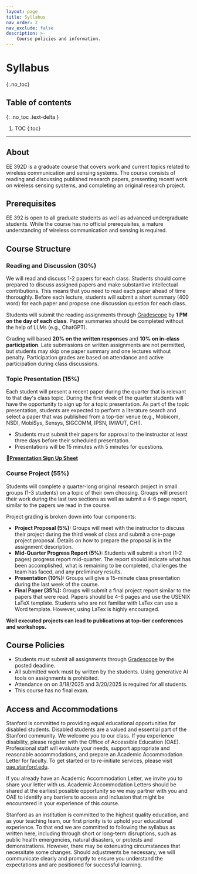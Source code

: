 ```yaml
---
layout: page
title: Syllabus
nav_order: 2
nav_exclude: false
description: >-
    Course policies and information.
---
```


# Syllabus
{:.no_toc}

## Table of contents
{: .no_toc .text-delta }

1. TOC
{:toc}

---

## About

EE 392D is a graduate course that covers work and current topics related to wireless communication and sensing systems. The course consists of reading and discussing published research papers, presenting recent work on wireless sensing systems, and completing an original research project. 

## Prerequisites
EE 392 is open to all graduate students as well as advanced undergraduate students. While the course has no official prerequisites, a mature understanding of wireless communication and sensing is required.

## Course Structure

### Reading and Discussion (30%)
We will read and discuss 1-2 papers for each class. Students should come prepared to discuss assigned papers and make substantive intellectual contributions. This means that you need to read each paper ahead of time thoroughly. Before each lecture, students will submit a short summary (400 word) for each paper and propose one discussion question for each class. 

Students will submit the reading assignments through [Gradescope](https://www.gradescope.com/courses/901342) by **1 PM on the day of each class**. Paper summaries should be completed without the help of LLMs (e.g., ChatGPT).

Grading will based **20% on the written responses** and **10% on in-class participation**. Late submissions on written assignments are not permitted, but students may skip one paper summary and one lectures without penalty. Participation grades are based on attendance and active participation during class discussions. 

### Topic Presentation (15%)
Each student will present a recent paper during the quarter that is relevant to that day's class topic. During the first week of the quarter students will have the opportunity to sign up for a topic presentation. As part of the topic presentation, students are expected to perform a literature search and select a paper that was published from a top-tier venue (e.g., Mobicom, NSDI, MobiSys, Sensys, SIGCOMM, IPSN, IMWUT, CHI). 

* Students must submit their papers for approval to the instructor at least three days before their scheduled presentation. 
* Presentations will be 15 minutes with 5 minutes for questions. 

<span>&#x1F4E2;</span>[**Presentation Sign Up Sheet**](https://docs.google.com/document/d/1_imn__8NqnxYJUMG1VSQ3-X0TeNmquX3zdBxy-BRQfE/edit?usp=sharing)

### Course Project (55%)
Students will complete a quarter-long original research project in small groups (1-3 students) on a topic of their own choosing. Groups will present their work during the last two sections as well as submit a 4-6 page report, similar to the papers we read in the course. 

Project grading is broken down into four components:

* **Project Proposal (5%):** Groups will meet with the instructor to discuss their project during the third week of class and submit a one-page project proposal. Details on how to prepare the proposal is in the assignment description.
* **Mid-Quarter Progress Report (5%):** Students will submit a short (1-2 pages) progress report mid-quarter. The report should indicate what has been accomplished, what is remaining to be completed, challenges the team has faced, and any preliminary results. 
* **Presentation (10%):** Groups will give a 15-minute class presentation during the last week of the course.  
* **Final Paper (35%):** Groups will submit a final project report similar to the papers that were read. Papers should be 4-6 pages and use the USENIX LaTeX template. Students who are not familiar with LaTex can use a Word template. However, using LaTex is highly encouraged. 

**Well executed projects can lead to publications at top-tier conferences and workshops.**

## Course Policies 

* Students must submit all assignments through [Gradescope](https://www.gradescope.com/courses/901342) by the posted deadline. 
* All submitted work must by written by the students. Using generative AI tools on assignments is prohibited. 
* Attendance on on 3/18/2025 and 3/20/2025 is required for all students. 
* This course has no final exam. 

## Access and Accommodations
Stanford is committed to providing equal educational opportunities for disabled students. Disabled students are a valued and essential part of the Stanford community. We welcome you to our class. If you experience disability, please register with the Office of Accessible Education (OAE). Professional staff will evaluate your needs, support appropriate and reasonable accommodations, and prepare an Academic Accommodation Letter for faculty. To get started or to re-initiate services, please visit [oae.stanford.edu](oae.stanford.edu).

If you already have an Academic Accommodation Letter, we invite you to share your letter with us. Academic Accommodation Letters should be shared at the earliest possible opportunity so we may partner with you and OAE to identify any barriers to access and inclusion that might be encountered in your experience of this course.

Stanford as an institution is committed to the highest quality education, and as your teaching team, our first priority is to uphold your educational experience. To that end we are committed to following the syllabus as written here, including through short or long-term disruptions, such as public health emergencies, natural disasters, or protests and demonstrations. However, there may be extenuating circumstances that necessitate some changes. Should adjustments be necessary, we will communicate clearly and promptly to ensure you understand the expectations and are positioned for successful learning.